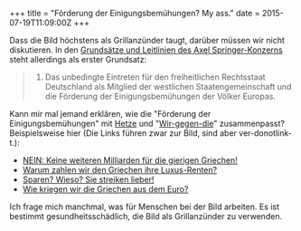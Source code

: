 +++
title = "Förderung der Einigungsbemühungen? My ass."
date = 2015-07-19T11:09:00Z
+++

Dass die Bild höchstens als Grillanzünder taugt, darüber müssen wir nicht diskutieren. In den [Grundsätze und Leitlinien des Axel Springer-Konzerns](http://www.axelspringer.de/artikel/Grundsaetze-und-Leitlinien_40218.html) steht allerdings als erster Grundsatz:

> 1. Das unbedingte Eintreten für den freiheitlichen Rechtsstaat Deutschland als Mitglied der westlichen Staatengemeinschaft und die Förderung der Einigungsbemühungen der Völker Europas.

Kann mir mal jemand erklären, wie die "Förderung der Einigungsbemühungen" mit [Hetze](http://www.bildblog.de/18326/leitfaden-wie-hetze-ich-gegen-ein-land-auf/) und "[Wir-gegen-die](http://www.bildblog.de/34704/griechen-raus/)" zusammenpasst? Beispielsweise hier (Die Links führen zwar zur Bild, sind aber ver-donotlink-t.):

- [NEIN: Keine weiteren Milliarden für die gierigen Griechen!](http://www.donotlink.com/dv6n)
- [Warum zahlen wir den Griechen ihre Luxus-Renten?](http://www.donotlink.com/fzbt)
- [Sparen? Wieso? Sie streiken lieber!](http://www.donotlink.com/fzbv)
- [Wie kriegen wir die Griechen aus dem Euro?](http://www.donotlink.com/fzgl)

Ich frage mich manchmal, was für Menschen bei der Bild arbeiten. Es ist bestimmt gesundheitsschädlich, die Bild als Grillanzünder zu verwenden.
